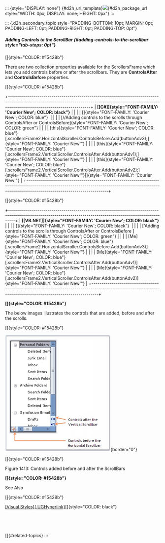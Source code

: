 ::: {style="DISPLAY: none"}
[](ms-xhelp:///?Id=d2h_url_template){#d2h_url_template}![](!package_url!){#d2h_package_url style="WIDTH: 0px; DISPLAY: none; HEIGHT: 0px"}
:::

::: {.d2h_secondary_topic style="PADDING-BOTTOM: 10pt; MARGIN: 0pt; PADDING-LEFT: 0pt; PADDING-RIGHT: 0pt; PADDING-TOP: 0pt"}
##### Adding Controls to the ScrollBar {#adding-controls-to-the-scrollbar style="tab-stops: 0pt"}

[]{style="COLOR: #15428b"} 

There are two collection properties available for the ScrollersFrame which lets you add controls before or after the scrollbars. They are **ControlsAfter** and **ControlsBefore** properties.

[]{style="COLOR: #15428b"} 

+-----------------------------------------------------------------------------------------------------------------------------------------------------------------------------------------------------+
| **[\[C#\]]{style="FONT-FAMILY: 'Courier New'; COLOR: black"}**                                                                                                                                      |
|                                                                                                                                                                                                     |
| []{style="FONT-FAMILY: 'Courier New'; COLOR: blue"}                                                                                                                                                 |
|                                                                                                                                                                                                     |
| [//Adding controls to the scrolls through ControlsAfter or ControlsBefore]{style="FONT-FAMILY: 'Courier New'; COLOR: green"}                                                                        |
|                                                                                                                                                                                                     |
| [this]{style="FONT-FAMILY: 'Courier New'; COLOR: blue"}[.scrollersFrame2.HorizontalScroller.ControlsBefore.Add(buttonAdv3);]{style="FONT-FAMILY: 'Courier New'"}                                    |
|                                                                                                                                                                                                     |
| [this]{style="FONT-FAMILY: 'Courier New'; COLOR: blue"}[.scrollersFrame2.VerticalScroller.ControlsAfter.Add(buttonAdv1);]{style="FONT-FAMILY: 'Courier New'"}                                       |
|                                                                                                                                                                                                     |
| [this]{style="FONT-FAMILY: 'Courier New'; COLOR: blue"}[.scrollersFrame2.VerticalScroller.ControlsAfter.Add(buttonAdv2);]{style="FONT-FAMILY: 'Courier New'"}[]{style="FONT-FAMILY: 'Courier New'"} |
+-----------------------------------------------------------------------------------------------------------------------------------------------------------------------------------------------------+

[]{style="COLOR: #15428b"} 

+---------------------------------------------------------------------------------------------------------------------------------------------------------------+
| **[\[VB.NET\]]{style="FONT-FAMILY: 'Courier New'; COLOR: black"}**                                                                                            |
|                                                                                                                                                               |
| []{style="FONT-FAMILY: 'Courier New'; COLOR: black"}                                                                                                          |
|                                                                                                                                                               |
| [\'Adding controls to the scrolls through ControlsAfter or ControlsBefore ]{style="FONT-FAMILY: 'Courier New'; COLOR: green"}                                 |
|                                                                                                                                                               |
| [Me]{style="FONT-FAMILY: 'Courier New'; COLOR: blue"}[.scrollersFrame2.HorizontalScroller.ControlsBefore.Add(buttonAdv3)]{style="FONT-FAMILY: 'Courier New'"} |
|                                                                                                                                                               |
| [Me]{style="FONT-FAMILY: 'Courier New'; COLOR: blue"}[.scrollersFrame2.VerticalScroller.ControlsAfter.Add(buttonAdv1)]{style="FONT-FAMILY: 'Courier New'"}    |
|                                                                                                                                                               |
| [Me]{style="FONT-FAMILY: 'Courier New'; COLOR: blue"}[.scrollersFrame2.VerticalScroller.ControlsAfter.Add(buttonAdv2)]{style="FONT-FAMILY: 'Courier New'"}    |
+---------------------------------------------------------------------------------------------------------------------------------------------------------------+

**[]{style="COLOR: #15428b"}** 

The below images illustrates the controls that are added, before and after the scrolls.

[]{style="COLOR: #15428b"} 

![](ImagesExt/image76_1393.jpg){border="0"}

[]{style="COLOR: #15428b"} 

Figure 1413: Controls added before and after the ScrollBars

**[]{style="COLOR: #15428b"}** 

See Also

[]{style="COLOR: #15428b"} 

[[Visual Styles]{.UGHyperlink}](../../../../../../../../Documents%20and%20Settings/sylviap/Desktop/Tools%20-%20Part%202.docx#_Visual_Styles_1)[]{style="COLOR: black"}

 

 

[]{#related-topics}
:::
